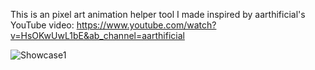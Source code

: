 This is an pixel art animation helper tool I made inspired by aarthificial's YouTube video: https://www.youtube.com/watch?v=HsOKwUwL1bE&ab_channel=aarthificial


![Showcase1](https://github.com/Xiaoyu42tan/Pixel-Art-Animator/assets/114973467/4804fb7e-157c-4c87-8eb5-2c018241c30c)


